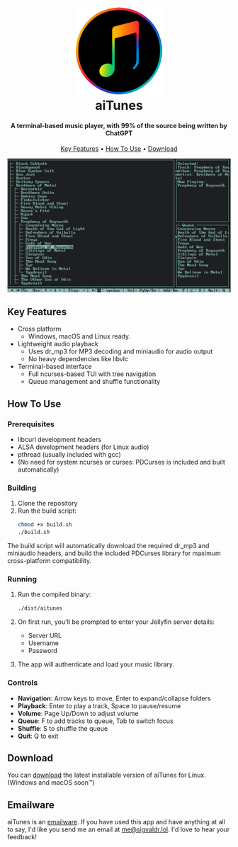 <h1 align="center">
  <br>
  <img src="https://raw.githubusercontent.com/sigvaldr/aitunes/refs/heads/master/img/logo.png" alt="aiTunes" width="200">
  <br>
  aiTunes
  <br>
</h1>

<h4 align="center">A terminal-based music player, with 99% of the source being written by ChatGPT</h4>

<!-- <p align="center">
  <a href="https://badge.fury.io/js/electron-markdownify">
    <img src="https://badge.fury.io/js/electron-markdownify.svg"
         alt="Gitter">
  </a>
  <a href="https://gitter.im/amitmerchant1990/electron-markdownify"><img src="https://badges.gitter.im/amitmerchant1990/electron-markdownify.svg"></a>
  <a href="https://saythanks.io/to/bullredeyes@gmail.com">
      <img src="https://img.shields.io/badge/SayThanks.io-%E2%98%BC-1EAEDB.svg">
  </a>
  <a href="https://www.paypal.me/AmitMerchant">
    <img src="https://img.shields.io/badge/$-donate-ff69b4.svg?maxAge=2592000&amp;style=flat">
  </a>
</p> -->

<p align="center">
  <a href="#key-features">Key Features</a> •
  <a href="#how-to-use">How To Use</a> •
  <a href="#download">Download</a>
</p>

![screenshot](https://raw.githubusercontent.com/sigvaldr/aitunes/refs/heads/master/img/screenshot.png)

## Key Features

- Cross platform
  - Windows, macOS and Linux ready.
- Lightweight audio playback
  - Uses dr_mp3 for MP3 decoding and miniaudio for audio output
  - No heavy dependencies like libvlc
- Terminal-based interface
  - Full ncurses-based TUI with tree navigation
  - Queue management and shuffle functionality

## How To Use

### Prerequisites

- libcurl development headers
- ALSA development headers (for Linux audio)
- pthread (usually included with gcc)
- (No need for system ncurses or curses: PDCurses is included and built automatically)

### Building

1. Clone the repository
2. Run the build script:
   ```bash
   chmod +x build.sh
   ./build.sh
   ```

The build script will automatically download the required dr_mp3 and miniaudio headers, and build the included PDCurses library for maximum cross-platform compatibility.

### Running

1. Run the compiled binary:
   ```bash
   ./dist/aitunes
   ```

2. On first run, you'll be prompted to enter your Jellyfin server details:
   - Server URL
   - Username
   - Password

3. The app will authenticate and load your music library.

### Controls

- **Navigation**: Arrow keys to move, Enter to expand/collapse folders
- **Playback**: Enter to play a track, Space to pause/resume
- **Volume**: Page Up/Down to adjust volume
- **Queue**: F to add tracks to queue, Tab to switch focus
- **Shuffle**: S to shuffle the queue
- **Quit**: Q to exit

## Download

You can [download](https://github.com/sigvaldr/aitunes/releases/) the latest installable version of aiTunes for Linux. (Windows and macOS soon™️)

## Emailware

aiTunes is an [emailware](https://en.wiktionary.org/wiki/emailware). If you have used this app and have anything at all to say, I'd like you send me an email at <me@sigvaldr.lol>. I'd love to hear your feedback!
